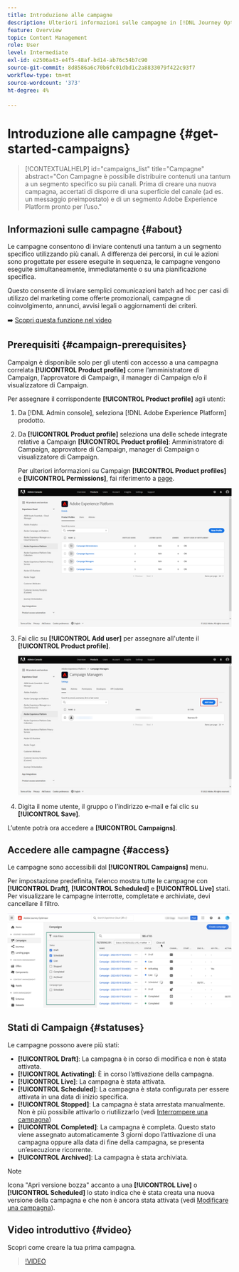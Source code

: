 ```yaml
---
title: Introduzione alle campagne
description: Ulteriori informazioni sulle campagne in [!DNL Journey Optimizer]
feature: Overview
topic: Content Management
role: User
level: Intermediate
exl-id: e2506a43-e4f5-48af-bd14-ab76c54b7c90
source-git-commit: 8d8586a6c70b6fc01dbd1c2a8833079f422c93f7
workflow-type: tm+mt
source-wordcount: '373'
ht-degree: 4%

---
```


# Introduzione alle campagne {#get-started-campaigns}

>[!CONTEXTUALHELP]
>id="campaigns_list"
>title="Campagne"
>abstract="Con Campagne è possibile distribuire contenuti una tantum a un segmento specifico su più canali. Prima di creare una nuova campagna, accertati di disporre di una superficie del canale (ad es. un messaggio preimpostato) e di un segmento Adobe Experience Platform pronto per l’uso."

## Informazioni sulle campagne {#about}

Le campagne consentono di inviare contenuti una tantum a un segmento specifico utilizzando più canali. A differenza dei percorsi, in cui le azioni sono progettate per essere eseguite in sequenza, le campagne vengono eseguite simultaneamente, immediatamente o su una pianificazione specifica.

Questo consente di inviare semplici comunicazioni batch ad hoc per casi di utilizzo del marketing come offerte promozionali, campagne di coinvolgimento, annunci, avvisi legali o aggiornamenti dei criteri.

➡️ [Scopri questa funzione nel video](#video)

<!--You can create two types of campaigns:

* **Scheduled campaigns** allow for simple ad-hoc batch communications for marketing use cases like promotional offers, engagement campaigns, announcements, legal notices, or policy updates.
* **API Triggered Campaigns** allow for simple transactional/operational messages with REST APIs (password reset, card abandonment, etc.), where the need may involve personalization using profile attributes and contextual data from payload.-->

## Prerequisiti {#campaign-prerequisites}

Campaign è disponibile solo per gli utenti con accesso a una campagna correlata **[!UICONTROL Product profile]** come l’amministratore di Campaign, l’approvatore di Campaign, il manager di Campaign e/o il visualizzatore di Campaign.

Per assegnare il corrispondente **[!UICONTROL Product profile]** agli utenti:

1. Da [!DNL Admin console], seleziona [!DNL Adobe Experience Platform] prodotto.

1. Da **[!UICONTROL Product profile]** seleziona una delle schede integrate relative a Campaign **[!UICONTROL Product profile]**: Amministratore di Campaign, approvatore di Campaign, manager di Campaign o visualizzatore di Campaign.

   Per ulteriori informazioni su Campaign **[!UICONTROL Product profiles]** e **[!UICONTROL Permissions]**, fai riferimento a [page](../administration/ootb-product-profiles.md).

   ![](assets/do-not-localize/admin_1.png)

1. Fai clic su **[!UICONTROL Add user]** per assegnare all&#39;utente il **[!UICONTROL Product profile]**.

   ![](assets/do-not-localize/admin_2.png)

1. Digita il nome utente, il gruppo o l’indirizzo e-mail e fai clic su **[!UICONTROL Save]**.

L’utente potrà ora accedere a **[!UICONTROL Campaigns]**.

## Accedere alle campagne {#access}

Le campagne sono accessibili dal **[!UICONTROL Campaigns]** menu.

Per impostazione predefinita, l’elenco mostra tutte le campagne con **[!UICONTROL Draft]**, **[!UICONTROL Scheduled]** e **[!UICONTROL Live]** stati. Per visualizzare le campagne interrotte, completate e archiviate, devi cancellare il filtro.

![](assets/create-campaign-list.png)

## Stati di Campaign {#statuses}

Le campagne possono avere più stati:

* **[!UICONTROL Draft]**: La campagna è in corso di modifica e non è stata attivata.
* **[!UICONTROL Activating]**: È in corso l’attivazione della campagna.
* **[!UICONTROL Live]**: La campagna è stata attivata.
* **[!UICONTROL Scheduled]**: La campagna è stata configurata per essere attivata in una data di inizio specifica.
* **[!UICONTROL Stopped]**: La campagna è stata arrestata manualmente. Non è più possibile attivarlo o riutilizzarlo (vedi [Interrompere una campagna](modify-stop-campaign.md#stop))
* **[!UICONTROL Completed]**: La campagna è completa. Questo stato viene assegnato automaticamente 3 giorni dopo l’attivazione di una campagna oppure alla data di fine della campagna, se presenta un’esecuzione ricorrente.
* **[!UICONTROL Archived]**: La campagna è stata archiviata.

>[!NOTE]
>
>Icona &quot;Apri versione bozza&quot; accanto a una **[!UICONTROL Live]** o **[!UICONTROL Scheduled]** lo stato indica che è stata creata una nuova versione della campagna e che non è ancora stata attivata (vedi [Modificare una campagna](modify-stop-campaign.md#modify)).

## Video introduttivo {#video}

Scopri come creare la tua prima campagna.

>[!VIDEO](https://video.tv.adobe.com/v/346680?quality=12)
